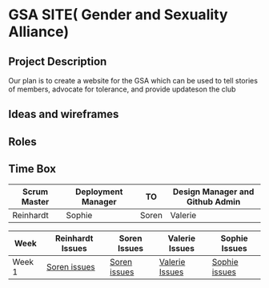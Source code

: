 <h1> GSA SITE( Gender and Sexuality Alliance) </h1>
<h2> Project Description </h2>
<p> Our plan is to create a website for the GSA which can be used to tell stories of members, advocate for tolerance, and provide updateson the club   </p>
<h2> Ideas and wireframes</h2>

<h2>Roles</h2>
<table>
  <thead>
    <tr>
      <th>Scrum Master</th>
      <th>Deployment Manager</th>
      <th>TO</th>
      <th>Design Manager and Github Admin</th>
    </tr>
  </thead>
  <tbody>
    <tr>
      <td>Reinhardt</td>
      <td>Sophie</td>
      <td>Soren</td>
      <td>Valerie</td>
    </tr>
  </tbody>
<h2> Time Box </h2>
<table>
  <thead>
    <tr>
      <th>Week</th>
      <th>Reinhardt Issues</th>
      <th>Soren Issues</th>
      <th>Valerie Issues</th>
      <th>Sophie Issues</th>
    </tr>
  </thead>
  <tbody>
    <tr>
      <td>Week 1</td>
      <td><a href="https://github.com/CalrethonOfMirkwood/ZONKNATION/issues?q=assignee%3AReinhardtlotter+is%3Aopen">Soren issues</a></td>
      <td><a href="https://github.com/CalrethonOfMirkwood/ZONKNATION/issues?q=is%3Aopen+assignee%3Awangzi190">Soren issues</a></td>
      <td><a href="https://github.com/CalrethonOfMirkwood/ZONKNATION/issues?q=is%3Aopen+assignee%3ADistilledVinegar">Valerie Issues</a></td>
      <td><a href="https://github.com/CalrethonOfMirkwood/ZONKNATION/issues?q=is%3Aopen+assignee%3ACalrethonOfMirkwood">Sophie issues</a></td>
    </tr>
  </tbody>
